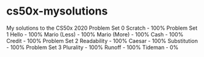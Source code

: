 # cs50x-mysolutions
My solutions to the CS50x 2020 
Problem Set 0
Scratch - 100%
Problem Set 1
Hello - 100%
Mario (Less) - 100%
Mario (More) - 100%
Cash - 100%
Credit - 100%
Problem Set 2
Readability - 100%
Caesar - 100%
Substitution - 100%
Problem Set 3
Plurality - 100%
Runoff - 100%
Tideman - 0%

